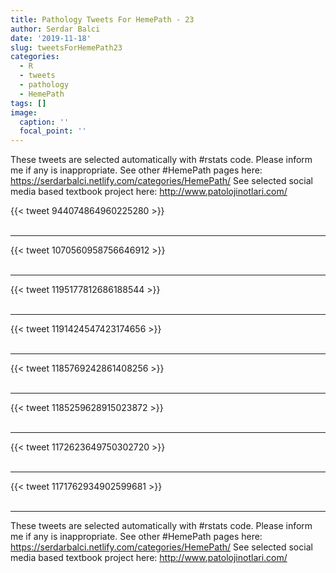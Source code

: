 ```yaml
---
title: Pathology Tweets For HemePath - 23
author: Serdar Balci
date: '2019-11-18'
slug: tweetsForHemePath23
categories:
  - R
  - tweets
  - pathology
  - HemePath
tags: []
image:
  caption: ''
  focal_point: ''
---
```



These tweets are selected automatically with #rstats code. Please inform me if any is inappropriate.
See other #HemePath pages here: https://serdarbalci.netlify.com/categories/HemePath/ 
See selected social media based textbook project here: http://www.patolojinotlari.com/

{{< tweet 944074864960225280 >}}
<br>
<br>
<hr>
{{< tweet 1070560958756646912 >}}
<br>
<br>
<hr>
{{< tweet 1195177812686188544 >}}
<br>
<br>
<hr>
{{< tweet 1191424547423174656 >}}
<br>
<br>
<hr>
{{< tweet 1185769242861408256 >}}
<br>
<br>
<hr>
{{< tweet 1185259628915023872 >}}
<br>
<br>
<hr>
{{< tweet 1172623649750302720 >}}
<br>
<br>
<hr>
{{< tweet 1171762934902599681 >}}
<br>
<br>
<hr>


These tweets are selected automatically with #rstats code. Please inform me if any is inappropriate.
See other #HemePath pages here: https://serdarbalci.netlify.com/categories/HemePath/ 
See selected social media based textbook project here: http://www.patolojinotlari.com/
